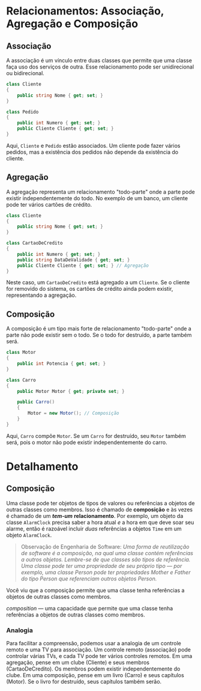 # Relacionamentos: Associação, Agregação e Composição

## Associação

A associação é um vínculo entre duas classes que permite que uma classe faça uso dos serviços de outra. Esse relacionamento pode ser unidirecional ou bidirecional.

```csharp
class Cliente
{
    public string Nome { get; set; }
}

class Pedido
{
    public int Numero { get; set; }
    public Cliente Cliente { get; set; }
}
```

Aqui, `Cliente` e `Pedido` estão associados. Um cliente pode fazer vários pedidos, mas a existência dos pedidos não depende da existência do cliente.

## Agregação

A agregação representa um relacionamento "todo-parte" onde a parte pode existir independentemente do todo. No exemplo de um banco, um cliente pode ter vários cartões de crédito.

```csharp
class Cliente
{
    public string Nome { get; set; }
}

class CartaoDeCredito
{
    public int Numero { get; set; }
    public string DataDeValidade { get; set; }
    public Cliente Cliente { get; set; } // Agregação
}
```

Neste caso, um `CartaoDeCredito` está agregado a um `Cliente`. Se o cliente for removido do sistema, os cartões de crédito ainda podem existir, representando a agregação.

## Composição

A composição é um tipo mais forte de relacionamento "todo-parte" onde a parte não pode existir sem o todo. Se o todo for destruído, a parte também será.

```csharp
class Motor
{
    public int Potencia { get; set; }
}

class Carro
{
    public Motor Motor { get; private set; }

    public Carro()
    {
        Motor = new Motor(); // Composição
    }
}
```

Aqui, `Carro` compõe `Motor`. Se um `Carro` for destruído, seu `Motor` também será, pois o motor não pode existir independentemente do carro.

# Detalhamento

## Composição

Uma classe pode ter objetos de tipos de valores ou referências a objetos de outras classes como membros. Isso é chamado de **composição** e às vezes é chamado de um **_tem-um_** **relacionamento**. Por exemplo, um objeto da classe `AlarmClock` precisa saber a hora atual _e_ a hora em que deve soar seu alarme, então é razoável incluir _duas_ referências a objetos `Time` em um objeto `AlarmClock`.

> Observação de Engenharia de Software: _Uma forma de reutilização de software é a composição, na qual uma classe contém referências a outros objetos. Lembre-se de que classes são tipos de referência. Uma classe pode ter uma propriedade de seu próprio tipo — por exemplo, uma classe Person pode ter propriedades Mother e Father do tipo Person que referenciam outros objetos Person._

Você viu que a composição permite que uma classe tenha referências a objetos de outras classes como membros.

_composition_ — uma capacidade que permite que uma classe tenha referências a objetos de outras classes como membros.

### Analogia

Para facilitar a compreensão, podemos usar a analogia de um controle remoto e uma TV para associação. Um controle remoto (associação) pode controlar várias TVs, e cada TV pode ter vários controles remotos. Em uma agregação, pense em um clube (Cliente) e seus membros (CartaoDeCredito). Os membros podem existir independentemente do clube. Em uma composição, pense em um livro (Carro) e seus capítulos (Motor). Se o livro for destruído, seus capítulos também serão.
